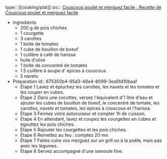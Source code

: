 type:: [[cooking/plat]]
src:: [Couscous poulet et merguez facile : Recette de Couscous poulet et merguez facile](https://www.marmiton.org/recettes/recette_couscous-poulet-et-merguez-facile_17751.aspx)

- Ingredients
	- 200 g de pois chiches
	- 1 courgette
	- 3 carottes
	- 1 boite de tomates
	- 1 cube de bouillon de boeuf
	- 1 cuillère à café de harissa
	- huile d'olive
	- 1 boîte de concentré de tomates
	- 1.5 cuillère à soupe d' épices à couscous
	- 5 navets
- Préparation
  id:: 675350b4-95d3-48e4-8099-3ea5fd10baaf
	- Étape 1
	   Lavez et épluchez les carottes, les navets et les tomates et les couper en cubes.
	- Étape 2
	  Dans une cocottes, versez l'équivalent d'1 litre d'eau et ajouter les cubes de bouillon de boeuf, le concentré de tomate, les carottes, navets et tomates, les épices à couscous et l'harissa.
	- Étape 3
	   Fermez votre autocuiseur et compter 1h de cuisson.
	- Étape 4
	  En attendant, lavez et coupez les courgettes en cubes et égouttez les pois chiches.
	- Étape 5
	   Rajouter les courgettes et les pois chiches.
	- Étape 6
	   Remettez au feu : comptez 20 mn.
	- Étape 7
	   Faites cuire vos merguez sur un grill ou à la poêle, mais pas avec les légumes.
	- Étape 8
	   Servez accompagné d'une semoule fine.